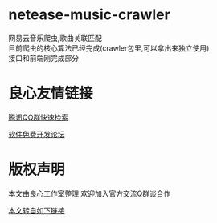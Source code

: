 # netease-music-crawler
网易云音乐爬虫,歌曲关联匹配  
目前爬虫的核心算法已经完成(crawler包里,可以拿出来独立使用)  
接口和前端刚完成部分



 # 良心友情链接

[腾讯QQ群快速检索](http://u.720life.cn/s/8cf73f7c)

[软件免费开发论坛](http://u.720life.cn/s/bbb01dc0)

# 版权声明 

本文由良心工作室整理 欢迎加入[官方交流Q群](https://u.720life.cn/s/f2316816)谈合作

[本文转自如下链接](http://u.720life.cn/g/2e71d0f0a5c601172267ba20d3a43c6eae597e5615d7d3c4a6054362c4eaeadb3a9ec7d23f18cdbe81a03d9d763dd67ee54475a23ffd509f1496de5d3b0ccebe72b0a661e5fe8bcecd94f8675292cfc1)